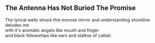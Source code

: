 The Antenna Has Not Buried The Promise
--------------------------------------
The lyrical wells struck this morose mirror and understanding shoreline deludes me  
with it's aromatic angels like mouth and finger  
and black fellowships like ears and stalkss of cattail.  
